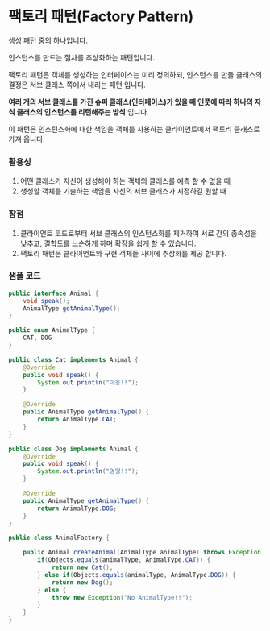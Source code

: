 # 팩토리 패턴(Factory Pattern)

생성 패턴 중의 하나입니다.

인스턴스를 만드는 절차를 추상화하는 패턴입니다.

팩토리 패턴은 객체를 생성하는 인터페이스는 미리 정의하되, 인스턴스를 만들 클래스의 결정은 서브 클래스 쪽에서 내리는 패턴 입니다.

**여러 개의 서브 클래스를 가진 슈퍼 클래스(인터페이스)가 있을 때 인풋에 따라 하나의 자식 클래스의 인스턴스를 리턴해주는 방식** 입니다.

이 패턴은 인스턴스화에 대한 책임을 객체를 사용하는 클라이언트에서 팩토리 클래스로 가져 옵니다.

### 활용성

1. 어떤 클래스가 자신이 생성해야 하는 객체의 클래스를 예측 할 수 없을 때
2. 생성할 객체를 기술하는 책임을 자신의 서브 클래스가 지정하길 원할 때

### 장점

1. 클라이언트 코드로부터 서브 클래스의 인스턴스화를 제거하여 서로 간의 종속성을 낮추고, 결합도를 느슨하게 하며 확장을 쉽게 할 수 있습니다.
2. 팩토리 패턴은 클라이언트와 구현 객체들 사이에 추상화를 제공 합니다.

### 샘플 코드

```java
public interface Animal {
    void speak();
    AnimalType getAnimalType();
}
```

```java
public enum AnimalType {
    CAT, DOG
}
```

```java
public class Cat implements Animal {
    @Override
    public void speak() {
        System.out.println("야옹!!");
    }

    @Override
    public AnimalType getAnimalType() {
        return AnimalType.CAT;
    }
}
```

```java
public class Dog implements Animal {
    @Override
    public void speak() {
        System.out.println("멍멍!!");
    }

    @Override
    public AnimalType getAnimalType() {
        return AnimalType.DOG;
    }
}
```

```java
public class AnimalFactory {

    public Animal createAnimal(AnimalType animalType) throws Exception {
        if(Objects.equals(animalType, AnimalType.CAT)) {
            return new Cat();
        } else if(Objects.equals(animalType, AnimalType.DOG)) {
            return new Dog();
        } else {
            throw new Exception("No AnimalType!!");
        }
    }
}
```

